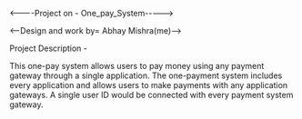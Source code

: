 
<----Project on - One_pay_System----->

<--Design and work by= Abhay Mishra(me)-->

Project Description -

This one-pay system allows users to pay money using any payment gateway through a single application. The one-payment system includes every application and allows users to make payments with any application gateways. A single user ID would be connected with every payment system gateway.









